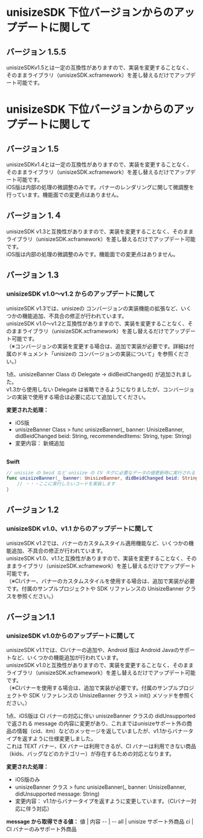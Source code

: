 # unisizeSDK 下位バージョンからのアップデートに関して
## バージョン 1.5.5
unisizeSDKv1.5とは一定の互換性がありますので、実装を変更することなく、そのままライブラリ（unisizeSDK.xcframework）を差し替えるだけでアップデート可能です。  
  
# unisizeSDK 下位バージョンからのアップデートに関して
## バージョン 1.5
unisizeSDKv1.4とは一定の互換性がありますので、実装を変更することなく、そのままライブラリ（unisizeSDK.xcframework）を差し替えるだけでアップデート可能です。  
iOS版は内部の処理の微調整のみです。バナーのレンダリングに関して微調整を行っています。機能面での変更点はありません。
  
## バージョン 1.４
unisizeSDK v1.3と互換性がありますので、実装を変更することなく、そのままライブラリ（unisizeSDK.xcframework）を差し替えるだけでアップデート可能です。  
iOS版は内部の処理の微調整のみです。機能面での変更点はありません。

## バージョン 1.3
### unisizeSDK v1.0〜v1.2 からのアップデートに関して
unisizeSDK v1.3では、unisizeの コンバージョンの実装機能の拡張など、いくつかの機能追加、不具合の修正が行われています。  
unisizeSDK v1.0〜v1.2と互換性がありますので、実装を変更することなく、そのままライブラリ（unisizeSDK.xcframework）を差し替えるだけでアップデート可能です。  
（※コンバージョンの実装を変更する場合は、追加で実装が必要です。詳細は付属のドキュメント「unisizeの コンバージョンの実装について」を参照ください。）  
  
1点、unisizeBanner Class の Delegate -> didBeidChanged() が追加されました。  
v1.3から使用しない Delegate は省略できるようになりましたが、コンバージョンの実装で使用する場合は必要に応じて追加してください。
  
**変更された処理：**
* iOS版
* unisizeBanner Class > func unisizeBanner(_ banner: UnisizeBanner, didBeidChanged beid: String, recommendedItems: String, type: String)
* 変更内容： 新規追加

<br>**Swift**<br>
```swift
// unisize の beid など unisize の CV タグに必要なデータの値更新時に実行される（v1.3追加）
func unisizeBanner(_ banner: UnisizeBanner, didBeidChanged beid: String, recommendedItems: String, type: String) {
    // ・・・ここに実行したいコードを実装します
}
```
  
## バージョン 1.2
### unisizeSDK v1.0、v1.1 からのアップデートに関して

unisizeSDK v1.2では、バナーのカスタムスタイル適用機能など、いくつかの機能追加、不具合の修正が行われています。  
unisizeSDK v1.0、v1.1と互換性がありますので、実装を変更することなく、そのままライブラリ（unisizeSDK.xcframework）を差し替えるだけでアップデート可能です。  
（※CIバナー、バナーのカスタムスタイルを使用する場合は、追加で実装が必要です。付属のサンプルプロジェクトや SDK リファレンスの UnisizeBanner クラスを参照ください。）  
  
## バージョン1.1
### unisizeSDK v1.0からのアップデートに関して

unisizeSDK v1.1では、CIバナーの追加や、Android 版は Android Javaのサポートなど、いくつかの機能追加が行われています。  
unisizeSDK v1.0と互換性がありますので、実装を変更することなく、そのままライブラリ（unisizeSDK.xcframework）を差し替えるだけでアップデート可能です。  
（※CIバナーを使用する場合は、追加で実装が必要です。付属のサンプルプロジェクトや SDK リファレンスの UnisizeBanner クラス > init() メソッドを参照ください。）
  
1点、iOS版は CI バナーの対応に伴い unisizeBanner クラスの didUnsupported で返される message の内容に変更があり、これまではunisizeサポート外の商品の情報（cid、itm）などのメッセージを返していましたが、v1.1からバナータイプを返すように仕様変更しました。  
これは TEXT バナー、EX バナーは利用できるが、CI バナーは利用できない商品（kids、バッグなどのカテゴリー）が存在するための対応となります。  
  
**変更された処理：**
* iOS版のみ
* unisizeBanner クラス > func unisizeBanner(_ banner: UnisizeBanner, didUnsupported message: String) 
* 変更内容： v1.1からバナータイプを返すように変更しています。（CIバナー対応に伴う対応）

**message から取得できる値：**
値 | 内容
-- | --
all | unisize サポート外商品
ci | CI バナーのみサポート外商品
  

